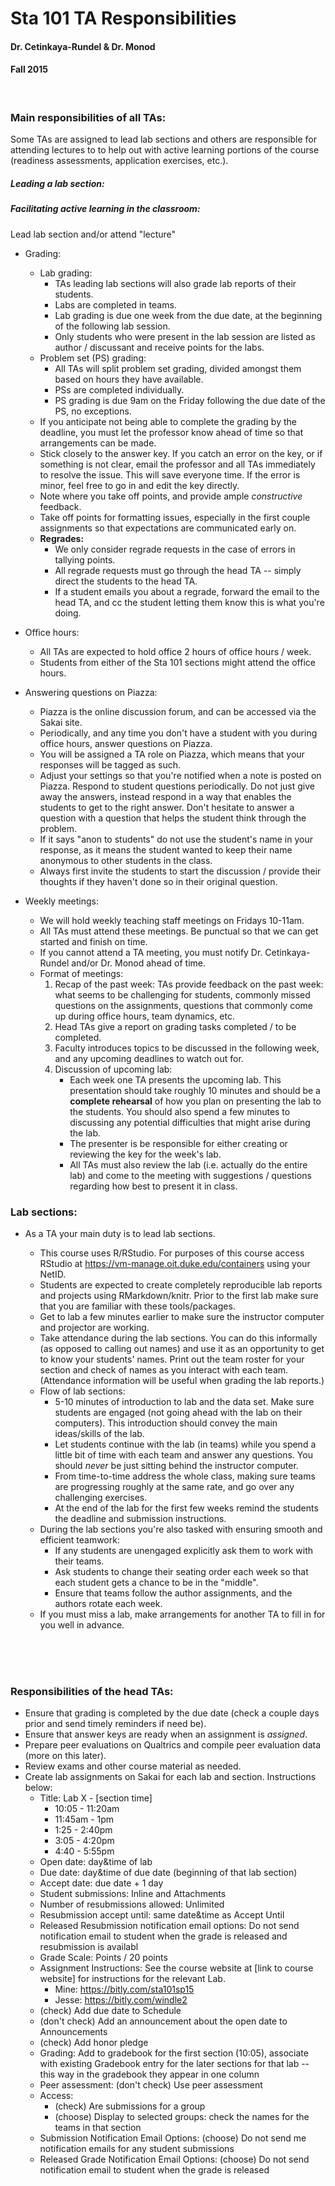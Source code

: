 Sta 101 TA Responsibilities
===========================

#### Dr. Cetinkaya-Rundel & Dr. Monod
#### Fall 2015

<br>

### Main responsibilities of all TAs:

Some TAs are assigned to lead lab sections and others are responsible for attending
lectures to to help out with active learning portions of the course (readiness 
assessments, application exercises, etc.).

##### Leading a lab section:

##### Facilitating active learning in the classroom:



Lead lab section and/or attend "lecture" 

- Grading:
    - Lab grading:
        + TAs leading lab sections will also grade lab reports of their students.
        + Labs are completed in teams.
        + Lab grading is due one week from the due date, at the beginning of the
        following lab session.
        + Only students who were present in the lab session are listed as 
        author / discussant and receive points for the labs.
    - Problem set (PS) grading:
        + All TAs will split problem set grading, divided amongst them based on
        hours they have available.
        + PSs are completed individually.
        + PS grading is due 9am on the Friday following the due date of the PS,
        no exceptions.
    - If you anticipate not being able to complete the grading by the deadline, 
    you must let the professor know ahead of time so that arrangements can be made.
    - Stick closely to the answer key. If you catch an error on the key, or if 
    something is not clear, email the professor and all TAs immediately to resolve 
    the issue. This will save everyone time. If the error is minor, feel free to go 
    in and edit the key directly.
    - Note where you take off points, and provide ample *constructive* feedback.
    - Take off points for formatting issues, especially in the first couple assignments
    so that expectations are communicated early on.
    - **Regrades:**
        + We only consider regrade requests in the case of errors in tallying points. 
        + All regrade requests must go through the head TA -- simply direct the students 
        to the head TA. 
        + If a student emails you about a regrade, forward the email to the head TA, 
        and cc the student letting them know this is what you're doing.

- Office hours:
    - All TAs are expected to hold office 2 hours of office hours / week.
    - Students from either of the Sta 101 sections might attend the office hours.

- Answering questions on Piazza:
    - Piazza is the online discussion forum, and can be accessed via the Sakai site.
    - Periodically, and any time you don't have a student with you during office
    hours, answer questions on Piazza.
    - You will be assigned a TA role on Piazza, which means that your responses will be 
    tagged as such.
    - Adjust your settings so that you're notified when a note is posted on Piazza.
    Respond to student questions periodically. Do not just give away the answers, instead 
    respond in a way that enables the students to get to the right answer. Don't hesitate 
    to answer a question with a question that helps the student think through the problem. 
    - If it says "anon to students" do not use the student's name in your response, as it 
    means the student wanted to keep their name anonymous to other students in the class.
    - Always first invite the students to start the discussion / provide their thoughts if 
    they haven't done so in their original question.

- Weekly meetings:
    - We will hold weekly teaching staff meetings on Fridays 10-11am.
    - All TAs must attend these meetings. Be punctual so that we can get started
    and finish on time.
    - If you cannot attend a TA meeting, you must notify Dr. Cetinkaya-Rundel
    and/or Dr. Monod ahead of time.
    - Format of meetings:
        1. Recap of the past week: TAs provide feedback on the past week: what seems to 
        be challenging for students, commonly missed questions on the assignments, 
        questions that commonly come up during office hours, team dynamics, etc.
        2. Head TAs give a report on grading tasks completed / to be completed.
        2. Faculty introduces topics to be discussed in the following week, and 
        any upcoming deadlines to watch out for.
        3. Discussion of upcoming lab:
            + Each week one TA presents the upcoming lab. This presentation should take 
            roughly 10 minutes and should be a **complete rehearsal** of how you plan on 
            presenting the lab to the students. You should also spend a few minutes to 
            discussing any potential difficulties that might arise during the lab. 
            + The presenter is be responsible for either creating or reviewing the
            key for the week's lab.
            + All TAs must also review the lab (i.e. actually do the entire lab) and 
            come to the meeting with suggestions / questions regarding how best to present it
            in class.

### Lab sections:

- As a TA your main duty is to lead lab sections. 
    + This course uses R/RStudio. For purposes of this course access RStudio at https://vm-manage.oit.duke.edu/containers using your NetID.
    + Students are expected to create completely reproducible lab reports and projects using RMarkdown/knitr. Prior to the first lab make sure that you are familiar with these tools/packages.
    + Get to lab a few minutes earlier to make sure the instructor computer and projector are working. 
    + Take attendance during the lab sections. You can do this informally (as opposed to calling out names) and use it as an opportunity to get to know your students' names. Print out the team roster for your section and check of names as you interact with each team. (Attendance information will be useful when grading the lab reports.)
    + Flow of lab sections: 
        - 5-10 minutes of introduction to lab and the data set. Make sure students are engaged (not going ahead with the lab on their computers). This introduction should convey the main ideas/skills of the lab.
        - Let students continue with the lab (in teams) while you spend a little bit of time with each team and answer any questions. You should *never* be just sitting behind the instructor computer.
        - From time-to-time address the whole class, making sure teams are progressing roughly at the same rate, and go over any challenging exercises.
        - At the end of the lab for the first few weeks remind the students the deadline and submission instructions.
    + During the lab sections you're also tasked with ensuring smooth and efficient teamwork:
        - If any students are unengaged explicitly ask them to work with their teams.
        - Ask students to change their seating order each week so that each student gets a chance to be in the "middle".
        - Ensure that teams follow the author assignments, and the authors rotate each week.
    + If you must miss a lab, make arrangements for another TA to fill in for you well in advance. <br><br>






    <br><br>

### Responsibilities of the head TAs:
- Ensure that grading is completed by the due date (check a couple days prior and send timely reminders if need be).
- Ensure that answer keys are ready when an assignment is *assigned*.
- Prepare peer evaluations on Qualtrics and compile peer evaluation data (more on this later).
- Review exams and other course material as needed.
- Create lab assignments on Sakai for each lab and section. Instructions below:
    + Title: Lab X - [section time]
        * 10:05 - 11:20am
        * 11:45am - 1pm
        * 1:25 - 2:40pm
        * 3:05 - 4:20pm
        * 4:40 - 5:55pm
    + Open date: day&time of lab
    + Due date: day&time of due date (beginning of that lab section)
    + Accept date: due date + 1 day
    + Student submissions: Inline and Attachments
    + Number of resubmissions allowed: Unlimited
    + Resubmission accept until: same date&time as Accept Until
    + Released Resubmission notification email options: Do not send notification email to student when the grade is released and resubmission is availabl
    + Grade Scale: Points / 20 points
    + Assignment Instructions: See the course website at [link to course website] for instructions for the relevant Lab.
        * Mine: https://bitly.com/sta101sp15
        * Jesse: https://bitly.com/windle2
    + (check) Add due date to Schedule
    + (don't check) Add an announcement about the open date to Announcements
    + (check) Add honor pledge
    + Grading: Add to gradebook for the first section (10:05), associate with existing Gradebook entry for the later sections for that lab -- this way in the gradebook they appear in one column
    + Peer assessment: (don't check) Use peer assessment
    + Access:
        * (check) Are submissions for a group
        * (choose) Display to selected groups: check the names for the teams in that section
    + Submission Notification Email Options: (choose) Do not send me notification emails for any student submissions
    + Released Grade Notification Email Options: (choose) Do not send notification email to student when the grade is released 